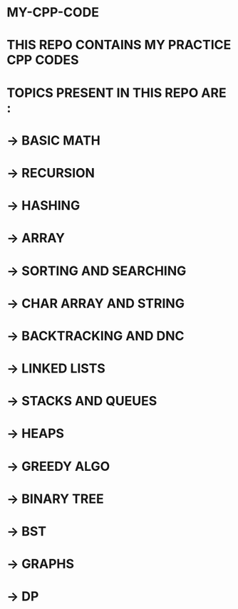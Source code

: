 # MY-CPP-CODE
# THIS REPO CONTAINS MY PRACTICE CPP CODES
# TOPICS PRESENT IN THIS REPO ARE :

# -> BASIC MATH 
# -> RECURSION
# -> HASHING
# -> ARRAY
# -> SORTING AND SEARCHING
# -> CHAR ARRAY AND STRING
# -> BACKTRACKING AND DNC
# -> LINKED LISTS
# -> STACKS AND QUEUES
# -> HEAPS
# -> GREEDY ALGO
# -> BINARY TREE
# -> BST
# -> GRAPHS
# -> DP

